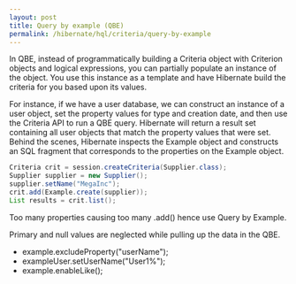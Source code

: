 ```yaml
---
layout: post
title: Query by example (QBE)
permalink: /hibernate/hql/criteria/query-by-example
---
```


In QBE, instead of programmatically building a Criteria object with Criterion objects and logical expressions, you can partially populate an instance of the object. You use this instance as a template and have Hibernate build the criteria for you based upon its values. 

For instance, if we have a user database, we can construct an instance of a user object, set the property values for type and creation date, and then use the Criteria API to run a QBE query. Hibernate will return a result set containing all user objects that match the property values that were set. Behind the scenes, Hibernate inspects the Example object and constructs an SQL fragment that corresponds to the properties on the Example object.

```java
Criteria crit = session.createCriteria(Supplier.class);
Supplier supplier = new Supplier();
supplier.setName("MegaInc");
crit.add(Example.create(supplier));
List results = crit.list();
```

Too many properties causing too many .add() hence use Query by Example.

Primary and null values are neglected while pulling up the data in the QBE.
- example.excludeProperty("userName");
- exampleUser.setUserName("User1%");
- example.enableLike();
